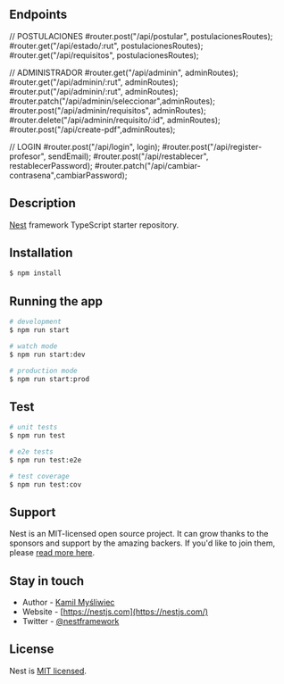 ## Endpoints


// POSTULACIONES
#router.post("/api/postular", postulacionesRoutes);
#router.get("/api/estado/:rut", postulacionesRoutes);
#router.get("/api/requisitos", postulacionesRoutes);

// ADMINISTRADOR
#router.get("/api/adminin", adminRoutes);
#router.get("/api/adminin/:rut", adminRoutes);
#router.put("/api/adminin/:rut", adminRoutes);
#router.patch("/api/adminin/seleccionar",adminRoutes);
#router.post("/api/adminin/requisitos", adminRoutes);
#router.delete("/api/adminin/requisito/:id", adminRoutes);
#router.post("/api/create-pdf",adminRoutes);

// LOGIN
#router.post("/api/login", login);
#router.post("/api/register-profesor", sendEmail);
#router.post("/api/restablecer", restablecerPassword);
#router.patch("/api/cambiar-contrasena",cambiarPassword);



## Description

[Nest](https://github.com/nestjs/nest) framework TypeScript starter repository.

## Installation

```bash
$ npm install
```

## Running the app

```bash
# development
$ npm run start

# watch mode
$ npm run start:dev

# production mode
$ npm run start:prod
```

## Test

```bash
# unit tests
$ npm run test

# e2e tests
$ npm run test:e2e

# test coverage
$ npm run test:cov
```

## Support

Nest is an MIT-licensed open source project. It can grow thanks to the sponsors and support by the amazing backers. If you'd like to join them, please [read more here](https://docs.nestjs.com/support).

## Stay in touch

- Author - [Kamil Myśliwiec](https://kamilmysliwiec.com)
- Website - [https://nestjs.com](https://nestjs.com/)
- Twitter - [@nestframework](https://twitter.com/nestframework)

## License

Nest is [MIT licensed](LICENSE).
